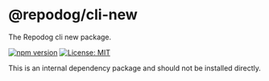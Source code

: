 # @repodog/cli-new

The Repodog cli new package.

[![npm version](https://badge.fury.io/js/%40repodog%2Fcli-new.svg)](https://badge.fury.io/js/%40repodog%2Fcli-new)
[![License: MIT](https://img.shields.io/badge/License-MIT-yellow.svg)](LICENSE)

This is an internal dependency package and should not be installed directly.
